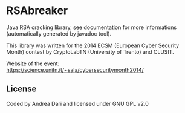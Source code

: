RSAbreaker
====

Java RSA cracking library, see documentation for more informations (automatically generated by javadoc tool).

This library was written for the 2014 ECSM (European Cyber Security Month) contest by CryptoLabTN (University of Trento) and CLUSIT.

Website of the event: https://science.unitn.it/~sala/cybersecuritymonth2014/

License
-------

Coded by Andrea Dari and licensed under GNU GPL v2.0
